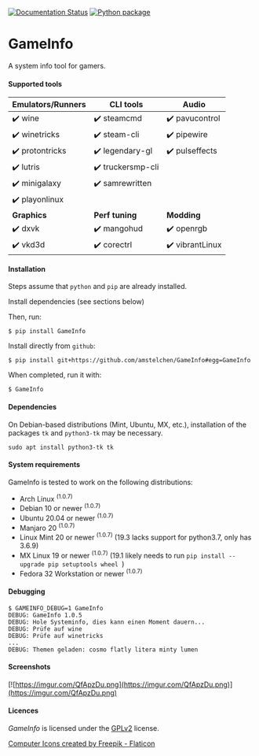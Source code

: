 [![Documentation Status](https://readthedocs.org/projects/gameinfo/badge/?version=latest)](https://gameinfo.readthedocs.io/en/latest/?badge=latest) [![Python package](https://github.com/amstelchen/GameInfo/actions/workflows/python-package-no-pytest.yml/badge.svg)](https://github.com/amstelchen/GameInfo/actions/workflows/python-package-no-pytest.yml)

<h1>GameInfo</h1>

A system info tool for gamers.

#### Supported tools

|__Emulators/Runners__|__CLI tools__|__Audio__|
|-|-|-|
|:heavy_check_mark: wine  |:heavy_check_mark: steamcmd  |:heavy_check_mark: pavucontrol
|:heavy_check_mark: winetricks  |:heavy_check_mark: steam-cli  |:heavy_check_mark: pipewire
|:heavy_check_mark: protontricks  |:heavy_check_mark: legendary-gl |:heavy_check_mark: pulseffects
|:heavy_check_mark: lutris  |:heavy_check_mark: truckersmp-cli  |
|:heavy_check_mark: minigalaxy  |:heavy_check_mark: samrewritten  |
|:heavy_check_mark: playonlinux  ||
|__Graphics__|__Perf tuning__|__Modding__|
|:heavy_check_mark: dxvk  |:heavy_check_mark: mangohud  |:heavy_check_mark: openrgb
|:heavy_check_mark: vkd3d  |:heavy_check_mark: corectrl  |:heavy_check_mark: vibrantLinux 

#### Installation

Steps assume that `python` and `pip` are already installed.

Install dependencies (see sections below)

Then, run:

    $ pip install GameInfo

Install directly from ``github``:


    $ pip install git+https://github.com/amstelchen/GameInfo#egg=GameInfo

When completed, run it with:

    $ GameInfo

#### Dependencies

On Debian-based distributions (Mint, Ubuntu, MX, etc.), installation of the packages `tk` and `python3-tk` may be necessary.

    sudo apt install python3-tk tk

#### System requirements

GameInfo is tested to work on the following distributions:

- Arch Linux <sup>(1.0.7)</sup>
- Debian 10 or newer <sup>(1.0.7)</sup>
- Ubuntu 20.04 or newer <sup>(1.0.7)</sup>
- Manjaro 20 <sup>(1.0.7)</sup>
- Linux Mint 20 or newer <sup>(1.0.7)</sup> (19.3 lacks support for python3.7, only has 3.6.9)
- MX Linux 19 or newer <sup>(1.0.7)</sup> (19.1 likely needs to run `pip install --upgrade pip setuptools wheel `)
- Fedora 32 Workstation or newer <sup>(1.0.7)</sup>

#### Debugging

```
$ GAMEINFO_DEBUG=1 GameInfo
DEBUG: GameInfo 1.0.5
DEBUG: Hole Systeminfo, dies kann einen Moment dauern...
DEBUG: Prüfe auf wine
DEBUG: Prüfe auf winetricks
...
DEBUG: Themen geladen: cosmo flatly litera minty lumen
```
#### Screenshots

[![https://imgur.com/QfApzDu.png](https://imgur.com/QfApzDu.png)](https://imgur.com/QfApzDu.png)

#### Licences

*GameInfo* is licensed under the [GPLv2](LICENSE) license.

<a href="https://www.flaticon.com/de/kostenlose-icons/computer" title="computer Icons">Computer Icons created by Freepik - Flaticon</a>
